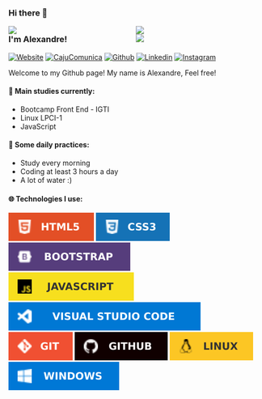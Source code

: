 ### Hi there 👋

<img width="50%" heigth="auto" align="right" src="https://github-readme-streak-stats.herokuapp.com/?user=ale-mouraboni&theme=radical">
<img width="50%" height="auto" align="right" src="https://github-readme-stats.vercel.app/api?username=ale-mouraboni&show_icons=true&theme=radical">
<img width="50%" height="auto" align="right" src="https://github-readme-stats.vercel.app/api/top-langs/?username=ale-mouraboni&layout=compact&theme=radical">

### I'm Alexandre!

[![Website](https://img.shields.io/badge/-Website-1f1669)](http://amastertech.com.br/)
[![CajuComunica](https://img.shields.io/badge/-CajuComunica-f08700)](http://cajucomunica.com.br/)
[![Github](https://img.shields.io/badge/-Github-000?style=flat&logo=Github&logoColor=white)](https://github.com/ale-mouraboni)
[![Linkedin](https://img.shields.io/badge/-LinkedIn-blue?style=flat&logo=Linkedin&logoColor=white)](https://www.linkedin.com/in/ale-mouraboni/)
[![Instagram](https://img.shields.io/badge/-Instagram-c13584?style=flat&logo=Instagram&logoColor=white)](https://www.instagram.com/ale.cldd/)

Welcome to my Github page! My name is Alexandre, Feel free!

#### 🌱 Main studies currently:
* Bootcamp Front End - IGTI
* Linux LPCI-1
* JavaScript

#### :muscle: Some daily practices:
* Study every morning
* Coding at least 3 hours a day
* A lot of water :)

#### :globe_with_meridians: Technologies I use:
![HTML5](img/html5.svg)
![CSS3](img/css3.svg)
![CSS3](img/bootstrap.svg)  
![CSS3](img/javascript.svg)
![CSS3](img/vscode.svg)  
![CSS3](img/git.svg)
![CSS3](img/github.svg)
![CSS3](img/linux.svg)
![CSS3](img/windows.svg)
